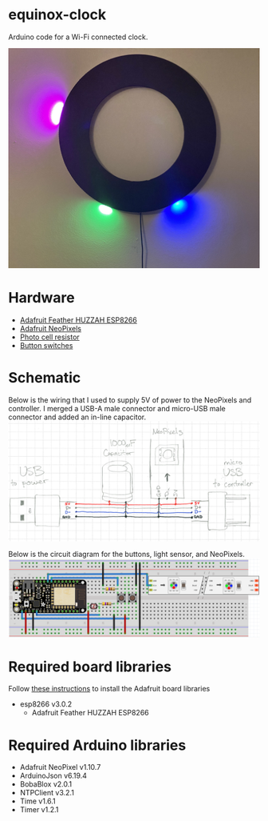 # equinox-clock
Arduino code for a Wi-Fi connected clock.

![Main](https://github.com/ajschwieterman/equinox-clock/blob/master/main.jpeg)

# Hardware
- [Adafruit Feather HUZZAH ESP8266](https://www.adafruit.com/product/2821)
- [Adafruit NeoPixels](https://www.adafruit.com/product/1506)
- [Photo cell resistor](https://www.adafruit.com/product/161)
- [Button switches](https://www.adafruit.com/product/1009)

# Schematic
Below is the wiring that I used to supply 5V of power to the NeoPixels and controller.  I merged a USB-A male connector and micro-USB male connector and added an in-line capacitor.
![Main](https://github.com/ajschwieterman/equinox-clock/blob/master/power.png)

Below is the circuit diagram for the buttons, light sensor, and NeoPixels.
![Main](https://github.com/ajschwieterman/equinox-clock/blob/master/schematic.png)

# Required board libraries
Follow [these instructions](https://learn.adafruit.com/adafruit-feather-huzzah-esp8266/using-arduino-ide) to install the Adafruit board libraries

- esp8266 v3.0.2
  - Adafruit Feather HUZZAH ESP8266

# Required Arduino libraries
- Adafruit NeoPixel v1.10.7
- ArduinoJson v6.19.4
- BobaBlox v2.0.1
- NTPClient v3.2.1
- Time v1.6.1
- Timer v1.2.1
